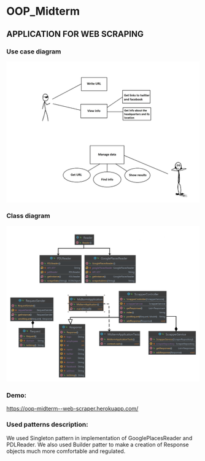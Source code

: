 # OOP_Midterm

## APPLICATION FOR WEB SCRAPING

### Use case diagram

![This is an image](https://github.com/andriipletinka/OOP_Midterm/blob/master/user_diagram.jpg)

### Class diagram

![This is an image](https://github.com/andriipletinka/OOP_Midterm/blob/master/ClassDiagram.png)

### Demo:

https://oop-midterm--web-scraper.herokuapp.com/

### Used patterns description:

We used Singleton pattern in implementation of GooglePlacesReader and PDLReader. We also used Builder patter to make a creation of Response objects much more comfortable and regulated.
